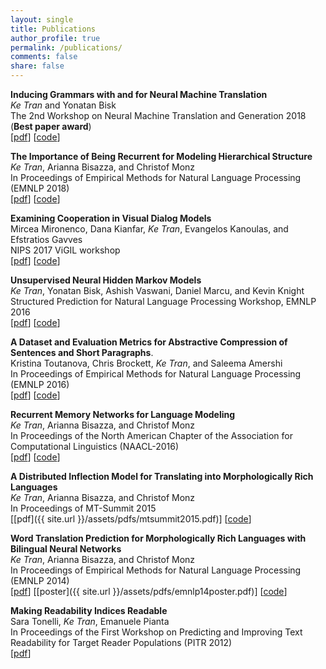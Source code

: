 ```yaml
---
layout: single
title: Publications
author_profile: true
permalink: /publications/
comments: false
share: false
---
```

**Inducing Grammars with and for Neural Machine Translation**  
_Ke Tran_ and Yonatan Bisk  
The 2nd Workshop on Neural Machine Translation and Generation 2018 (**Best paper award**)  
[[pdf](http://aclweb.org/anthology/W18-2704)] [[code](https://github.com/ketranm/sa-nmt)]  

**The Importance of Being Recurrent for Modeling Hierarchical Structure**  
_Ke Tran_, Arianna Bisazza, and Christof Monz   
In Proceedings of Empirical Methods for Natural Language Processing (EMNLP 2018)  
[[pdf](http://aclweb.org/anthology/D18-1503)]  [[code](https://github.com/ketranm/fan_vs_rnn)]


**Examining Cooperation in Visual Dialog Models**  
Mircea Mironenco, Dana Kianfar, _Ke Tran_, Evangelos Kanoulas, and Efstratios Gavves  
NIPS 2017 ViGIL workshop  
[[pdf](https://arxiv.org/abs/1712.01329)] [[code](https://github.com/danakianfar/Examining-Cooperation-in-VDM)]

**Unsupervised Neural Hidden Markov Models**  
_Ke Tran_, Yonatan Bisk, Ashish Vaswani, Daniel Marcu, and Kevin Knight  
Structured Prediction for Natural Language Processing Workshop, EMNLP 2016   
[[pdf](http://www.aclweb.org/anthology/W16-5907)] [[code](https://github.com/ketranm/neuralHMM)]

**A Dataset and Evaluation Metrics for Abstractive Compression of Sentences and Short Paragraphs**.  
Kristina Toutanova, Chris Brockett, _Ke Tran_, and Saleema Amershi  
In Proceedings of Empirical Methods for Natural Language Processing (EMNLP 2016)  
[[pdf](http://aclweb.org/anthology/D16-1033)] [[code](https://github.com/ketranm/)]

**Recurrent Memory Networks for Language Modeling**  
_Ke Tran_, Arianna Bisazza, and Christof Monz  
In Proceedings of the North American Chapter of the Association for Computational Linguistics (NAACL-2016)  
[[pdf](http://aclweb.org/anthology/N16-1036)] [[code](https://github.com/ketranm/RMN)]

**A Distributed Inflection Model for Translating into Morphologically Rich Languages**  
_Ke Tran_, Arianna Bisazza, and Christof Monz  
In Proceedings of MT-Summit 2015  
[[pdf]({{ site.url }}/assets/pdfs/mtsummit2015.pdf)] [[code](https://bitbucket.org/ketran/soft-tags/)]

**Word Translation Prediction for Morphologically Rich Languages with Bilingual Neural Networks**  
_Ke Tran_, Arianna Bisazza, and Christof Monz  
In Proceedings of Empirical Methods for Natural Language Processing (EMNLP 2014)  
[[pdf](http://aclweb.org/anthology/D14-1175)] [[poster]({{ site.url }}/assets/pdfs/emnlp14poster.pdf)] [[code](https://bitbucket.org/ketran/morphbinn)]

**Making Readability Indices Readable**  
Sara Tonelli, _Ke Tran_, Emanuele Pianta  
In Proceedings of the First Workshop on Predicting and Improving Text Readability for Target Reader Populations (PITR 2012)  
[[pdf](http://www.aclweb.org/anthology/W12-2206)]
